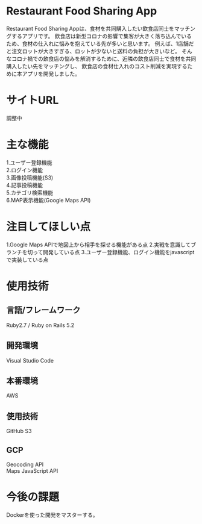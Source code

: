# Restaurant Food Sharing App

Restaurant Food Sharing Appは、食材を共同購入したい飲食店同士をマッチングするアプリです。
飲食店は新型コロナの影響で集客が大きく落ち込んでいるため、食材の仕入れに悩みを抱えている先が多いと思います。
例えば、1店舗だと注文ロットが大きすぎる、ロットが少ないと送料の負担が大きいなど。
そんなコロナ禍での飲食店の悩みを解消するために、近隣の飲食店同士で食材を共同購入したい先をマッチングし、
飲食店の食材仕入れのコスト削減を実現するために本アプリを開発しました。

# サイトURL
調整中

# 主な機能
1.ユーザー登録機能 <br>
2.ログイン機能 <br>
3.画像投稿機能(S3) <br>
4.記事投稿機能 <br>
5.カテゴリ検索機能 <br>
6.MAP表示機能(Google Maps API) <br>

# 注目してほしい点
1.Google Maps APIで地図上から相手を探せる機能がある点
2.実戦を意識してブランチを切って開発している点
3.ユーザー登録機能、ログイン機能をjavascriptで実装している点

# 使用技術
## 言語/フレームワーク
Ruby2.7 / Ruby on Rails 5.2
## 開発環境
Visual Studio Code
## 本番環境
AWS
## 使用技術
GitHub
S3
## GCP
Geocoding API <br>
Maps JavaScript API

# 今後の課題
Dockerを使った開発をマスターする。
